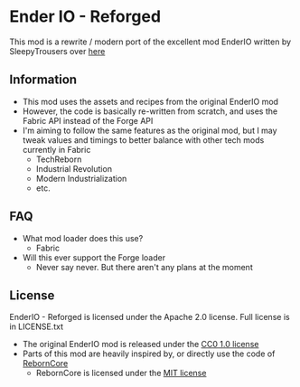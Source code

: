 # Ender IO - Reforged

This mod is a rewrite / modern port of the excellent mod EnderIO written by SleepyTrousers
over [here](https://github.com/SleepyTrousers/EnderIO)

## Information

* This mod uses the assets and recipes from the original EnderIO mod
* However, the code is basically re-written from scratch, and uses the Fabric API instead of the Forge API
* I'm aiming to follow the same features as the original mod, but I may tweak values and timings to better balance with
  other tech mods currently in Fabric
    * TechReborn
    * Industrial Revolution
    * Modern Industrialization
    * etc.

## FAQ

* What mod loader does this use?
    * Fabric
* Will this ever support the Forge loader
    * Never say never. But there aren't any plans at the moment

## License

EnderIO - Reforged is licensed under the Apache 2.0 license. Full license is in LICENSE.txt

* The original EnderIO mod is released under
  the [CC0 1.0 license](https://github.com/SleepyTrousers/EnderIO/blob/master/LICENSE)
* Parts of this mod are heavily inspired by, or directly use the code
  of [RebornCore](https://github.com/TechReborn/TechReborn)
    * RebornCore is licensed under the [MIT license](https://github.com/TechReborn/TechReborn/blob/1.19/LICENSE.md)
